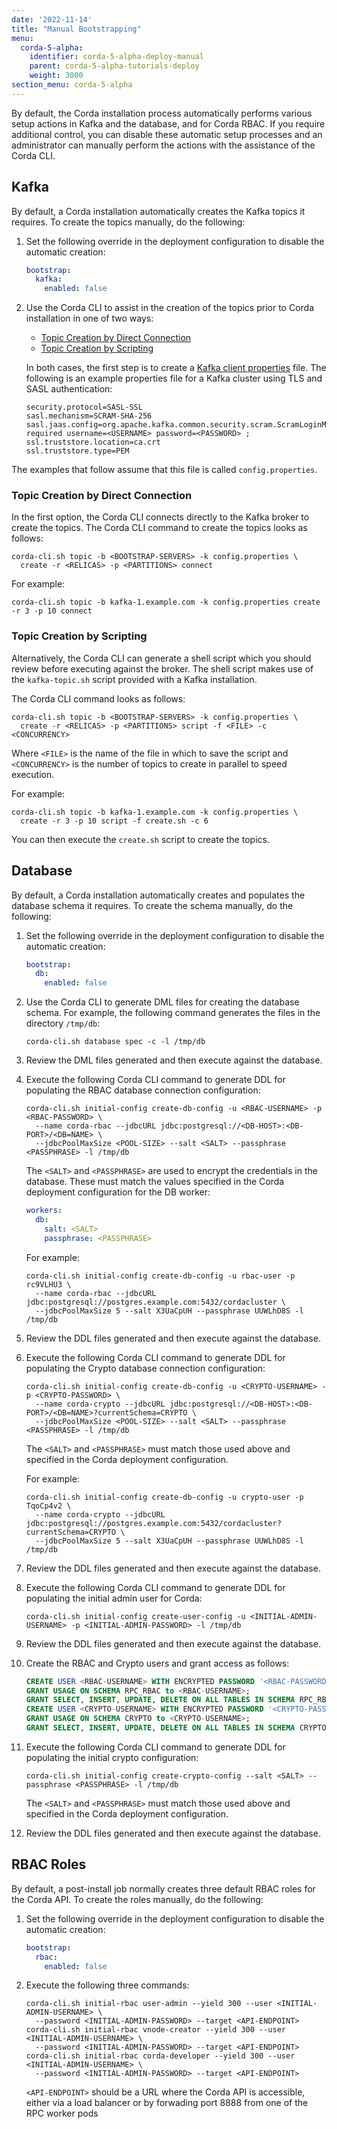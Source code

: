 ```yaml
---
date: '2022-11-14'
title: "Manual Bootstrapping"
menu:
  corda-5-alpha:
    identifier: corda-5-alpha-deploy-manual
    parent: corda-5-alpha-tutorials-deploy
    weight: 3000
section_menu: corda-5-alpha
---
```


By default, the Corda installation process automatically performs various setup actions in Kafka and the database, and for Corda RBAC.
If you require additional control, you can disable these automatic setup processes and an administrator can manually perform the actions with the assistance of the Corda CLI.

## Kafka

By default, a Corda installation automatically creates the Kafka topics it requires.
To create the topics manually, do the following:
1. Set the following override in the deployment configuration to disable the automatic creation:

   ```yaml
   bootstrap:
     kafka:
       enabled: false
   ```

2. Use the Corda CLI to assist in the creation of the topics prior to Corda installation in one of two ways:
   * [Topic Creation by Direct Connection](#topic-creation-by-direct-connection)
   * [Topic Creation by Scripting](#topic-creation-by-scripting)

   In both cases, the first step is to create a [Kafka client properties](https://kafka.apache.org/documentation/#configuration) file. The following is an example properties file for a Kafka cluster using TLS and SASL authentication:

   ```properties
   security.protocol=SASL-SSL
   sasl.mechanism=SCRAM-SHA-256
   sasl.jaas.config=org.apache.kafka.common.security.scram.ScramLoginModule required username=<USERNAME> password=<PASSWORD> ;
   ssl.truststore.location=ca.crt
   ssl.truststore.type=PEM
   ```

The examples that follow assume that this file is called `config.properties`.

### Topic Creation by Direct Connection

In the first option, the Corda CLI connects directly to the Kafka broker to create the topics.
The Corda CLI command to create the topics looks as follows:

```shell
corda-cli.sh topic -b <BOOTSTRAP-SERVERS> -k config.properties \
  create -r <RELICAS> -p <PARTITIONS> connect
```

For example:

```shell
corda-cli.sh topic -b kafka-1.example.com -k config.properties create -r 3 -p 10 connect
```

### Topic Creation by Scripting

Alternatively, the Corda CLI can generate a shell script which you should review before executing against the broker.
The shell script makes use of the `kafka-topic.sh` script provided with a Kafka installation.

The Corda CLI command looks as follows:

```shell
corda-cli.sh topic -b <BOOTSTRAP-SERVERS> -k config.properties \
  create -r <RELICAS> -p <PARTITIONS> script -f <FILE> -c <CONCURRENCY>
```

Where `<FILE>` is the name of the file in which to save the script and `<CONCURRENCY>` is the number of topics to create in parallel to speed execution.

For example:

```shell
corda-cli.sh topic -b kafka-1.example.com -k config.properties \
  create -r 3 -p 10 script -f create.sh -c 6
```

You can then execute the `create.sh` script to create the topics.

## Database

By default, a Corda installation automatically creates and populates the database schema it requires.
To create the schema manually, do the following:
1. Set the following override in the deployment configuration to disable the automatic creation:

   ```yaml
   bootstrap:
     db:
       enabled: false
   ```



2. Use the Corda CLI to generate DML files for creating the database schema. For example, the following command generates the files in the directory `/tmp/db`:

   ```shell
   corda-cli.sh database spec -c -l /tmp/db
   ```

3. Review the DML files generated and then execute against the database.


4. Execute the following Corda CLI command to generate DDL for populating the RBAC database connection configuration:

   ```shell
   corda-cli.sh initial-config create-db-config -u <RBAC-USERNAME> -p <RBAC-PASSWORD> \
     --name corda-rbac --jdbcURL jdbc:postgresql://<DB-HOST>:<DB-PORT>/<DB=NAME> \
     --jdbcPoolMaxSize <POOL-SIZE> --salt <SALT> --passphrase <PASSPHRASE> -l /tmp/db
   ```

   The `<SALT>` and `<PASSPHRASE>` are used to encrypt the credentials in the database. These must match the values specified in the Corda deployment configuration for the DB worker:

   ```yaml
   workers:
     db:
       salt: <SALT>
       passphrase: <PASSPHRASE>
   ```

   For example:

   ```shell
   corda-cli.sh initial-config create-db-config -u rbac-user -p rc9VLHU3 \
     --name corda-rbac --jdbcURL jdbc:postgresql://postgres.example.com:5432/cordacluster \
     --jdbcPoolMaxSize 5 --salt X3UaCpUH --passphrase UUWLhD8S -l /tmp/db
   ```

5. Review the DDL files generated and then execute against the database.


6. Execute the following Corda CLI command to generate DDL for populating the Crypto database connection configuration:

   ```shell
   corda-cli.sh initial-config create-db-config -u <CRYPTO-USERNAME> -p <CRYPTO-PASSWORD> \
     --name corda-crypto --jdbcURL jdbc:postgresql://<DB-HOST>:<DB-PORT>/<DB=NAME>?currentSchema=CRYPTO \
     --jdbcPoolMaxSize <POOL-SIZE> --salt <SALT> --passphrase <PASSPHRASE> -l /tmp/db
   ```

   The `<SALT>` and `<PASSPHRASE>` must match those used above and specified in the Corda deployment configuration.

   For example:

   ```shell
   corda-cli.sh initial-config create-db-config -u crypto-user -p TqoCp4v2 \
     --name corda-crypto --jdbcURL jdbc:postgresql://postgres.example.com:5432/cordacluster?currentSchema=CRYPTO \
     --jdbcPoolMaxSize 5 --salt X3UaCpUH --passphrase UUWLhD8S -l /tmp/db
   ```

7. Review the DDL files generated and then execute against the database.


8. Execute the following Corda CLI command to generate DDL for populating the initial admin user for Corda:

   ```shell
   corda-cli.sh initial-config create-user-config -u <INITIAL-ADMIN-USERNAME> -p <INITIAL-ADMIN-PASSWORD> -l /tmp/db
   ```

9. Review the DDL files generated and then execute against the database.

10. Create the RBAC and Crypto users and grant access as follows:

    ```sql
    CREATE USER <RBAC-USERNAME> WITH ENCRYPTED PASSWORD '<RBAC-PASSWORD>';
    GRANT USAGE ON SCHEMA RPC_RBAC to <RBAC-USERNAME>;
    GRANT SELECT, INSERT, UPDATE, DELETE ON ALL TABLES IN SCHEMA RPC_RBAC to <RBAC-USERNAME>;
    CREATE USER <CRYPTO-USERNAME> WITH ENCRYPTED PASSWORD '<CRYPTO-PASSWORD>';
    GRANT USAGE ON SCHEMA CRYPTO to <CRYPTO-USERNAME>;
    GRANT SELECT, INSERT, UPDATE, DELETE ON ALL TABLES IN SCHEMA CRYPTO to <CRYPTO-USERNAME>;
    ```

11. Execute the following Corda CLI command to generate DDL for populating the initial crypto configuration:

    ```shell
    corda-cli.sh initial-config create-crypto-config --salt <SALT> --passphrase <PASSPHRASE> -l /tmp/db
    ```

    The `<SALT>` and `<PASSPHRASE>` must match those used above and specified in the Corda deployment configuration.

12. Review the DDL files generated and then execute against the database.

## RBAC Roles

By default, a post-install job normally creates three default RBAC roles for the Corda API.
To create the roles manually, do the following:
1. Set the following override in the deployment configuration to disable the automatic creation:

   ```yaml
   bootstrap:
     rbac:
       enabled: false
   ```

2. Execute the following three commands:

   ```shell
   corda-cli.sh initial-rbac user-admin --yield 300 --user <INITIAL-ADMIN-USERNAME> \
     --password <INITIAL-ADMIN-PASSWORD> --target <API-ENDPOINT>
   corda-cli.sh initial-rbac vnode-creator --yield 300 --user <INITIAL-ADMIN-USERNAME> \
     --password <INITIAL-ADMIN-PASSWORD> --target <API-ENDPOINT>
   corda-cli.sh initial-rbac corda-developer --yield 300 --user <INITIAL-ADMIN-USERNAME> \
     --password <INITIAL-ADMIN-PASSWORD> --target <API-ENDPOINT>
   ```

   `<API-ENDPOINT>` should be a URL where the Corda API is accessible, either via a load balancer or by forwading port 8888 from one of the RPC worker pods
